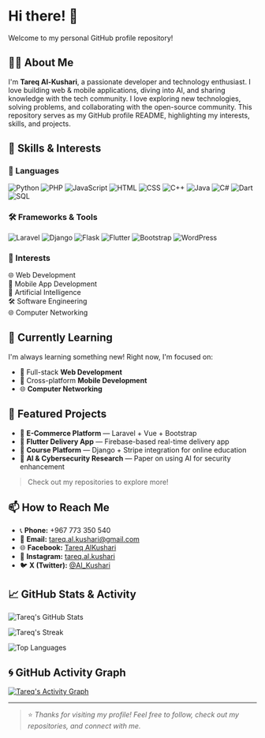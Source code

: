 # Hi there! 👋

Welcome to my personal GitHub profile repository!

## 👨‍💻 About Me

I'm **Tareq Al-Kushari**, a passionate developer and technology enthusiast. I love building web & mobile applications, diving into AI, and sharing knowledge with the tech community. I love exploring new technologies, solving problems, and collaborating with the open-source community. This repository serves as my GitHub profile README, highlighting my interests, skills, and projects.

## 🚀 Skills & Interests

### 🧠 Languages

![Python](https://img.shields.io/badge/Python-3776AB?style=flat-square&logo=python&logoColor=white)
![PHP](https://img.shields.io/badge/PHP-777BB4?style=flat-square&logo=php&logoColor=white)
![JavaScript](https://img.shields.io/badge/JavaScript-F7DF1E?style=flat-square&logo=javascript&logoColor=black)
![HTML](https://img.shields.io/badge/HTML5-E34F26?style=flat-square&logo=html5&logoColor=white)
![CSS](https://img.shields.io/badge/CSS3-1572B6?style=flat-square&logo=css3&logoColor=white)
![C++](https://img.shields.io/badge/C++-00599C?style=flat-square&logo=c%2B%2B&logoColor=white)
![Java](https://img.shields.io/badge/Java-007396?style=flat-square&logo=java&logoColor=white)
![C#](https://img.shields.io/badge/C%23-239120?style=flat-square&logo=c-sharp&logoColor=white)
![Dart](https://img.shields.io/badge/Dart-0175C2?style=flat-square&logo=dart&logoColor=white)
![SQL](https://img.shields.io/badge/SQL-003B57?style=flat-square&logo=mysql&logoColor=white)

### 🛠 Frameworks & Tools

![Laravel](https://img.shields.io/badge/Laravel-F55247?style=flat-square&logo=laravel&logoColor=white)
![Django](https://img.shields.io/badge/Django-092E20?style=flat-square&logo=django&logoColor=white)
![Flask](https://img.shields.io/badge/Flask-000000?style=flat-square&logo=flask&logoColor=white)
![Flutter](https://img.shields.io/badge/Flutter-02569B?style=flat-square&logo=flutter&logoColor=white)
![Bootstrap](https://img.shields.io/badge/Bootstrap-7952B3?style=flat-square&logo=bootstrap&logoColor=white)
![WordPress](https://img.shields.io/badge/WordPress-21759B?style=flat-square&logo=wordpress&logoColor=white)

### 🎯 Interests

🌐 Web Development  
📱 Mobile App Development  
🧠 Artificial Intelligence  
🛠 Software Engineering  
🌐 Computer Networking

## 🌱 Currently Learning

I'm always learning something new! Right now, I'm focused on:
- 🔧 Full-stack **Web Development**
- 📲 Cross-platform **Mobile Development**
- 🌐 **Computer Networking**

## 🧪 Featured Projects

- 🔹 **E-Commerce Platform** — Laravel + Vue + Bootstrap  
- 🔹 **Flutter Delivery App** — Firebase-based real-time delivery app  
- 🔹 **Course Platform** — Django + Stripe integration for online education  
- 🔹 **AI & Cybersecurity Research** — Paper on using AI for security enhancement

> Check out my repositories to explore more!

## 📫 How to Reach Me

- 📞 **Phone:** +967 773 350 540  
- 📧 **Email:** [tareq.al.kushari@gmail.com](mailto:tareq.al.kushari@gmail.com)  
- 🌐 **Facebook:** [Tareq AlKushari](https://www.facebook.com/profile.php?id=61562736475116&mibextid=ZbWKwL)
- 📸 **Instagram:** [tareq.al.kushari](https://www.instagram.com/tareq.al.kushari?igsh=MTBhZjRuYnFoMWw1YQ==)
- 🐦 **X (Twitter):** [@Al_Kushari](https://x.com/Al_Kushari?t=gU61bcmlDbtf3KV4kqGULA&s=09)

## 📈 GitHub Stats & Activity

![Tareq's GitHub Stats](https://github-readme-stats.vercel.app/api?username=TareqAlKushari&show_icons=true&theme=radical&hide_title=true)

![Tareq's Streak](https://github-readme-streak-stats.herokuapp.com?user=TareqAlKushari&theme=radical&date_format=M%20j%5B%2C%20Y%5D)

![Top Languages](https://github-readme-stats.vercel.app/api/top-langs/?username=TareqAlKushari&layout=compact&theme=radical)

## 🌀 GitHub Activity Graph

[![Tareq's Activity Graph](https://github-readme-activity-graph.vercel.app/graph?username=TareqAlKushari&theme=react-dark)](https://github.com/TareqAlKushari)

---

> ⭐️ *Thanks for visiting my profile! Feel free to follow, check out my repositories, and connect with me.*
